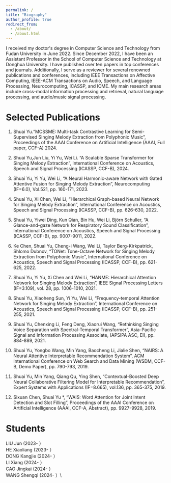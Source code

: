 ```yaml
---
permalink: /
title: "Biography"
author_profile: true
redirect_from: 
  - /about/
  - /about.html
---
```


I received my doctor's degree in Computer Science and Technology from Fudan University in June 2022. Since December 2022, I have been an Assistant Professor in the School of Computer Science and Technology at Donghua University. I have published over ten papers in top conferences and journals. Additionally, I serve as a reviewer for several renowned publications and conferences, including IEEE Transactions on Affective Computing, IEEE-ACM Transactions on Audio, Speech, and Language Processing, Neurocomputing, ICASSP, and ICME. My main research areas include cross-modal information processing and retrieval, natural language processing, and audio/music signal processing.

Selected Publications
======
1. Shuai Yu.“MCSSME: Multi-task Contrastive Learning for Semi-Supervised Singing Melody Extraction from Polyphonic Music”, Proceedings of the AAAI Conference on Artificial Intelligence (AAAI, Full paper, CCF-A) 2024.

2. Shuai Yu,Jun Liu, Yi Yu, Wei Li. “A Scalable Sparse Transformer for Singing Melody Extraction”, International Conference on Acoustics, Speech and Signal Processing (ICASSP, CCF-B), 2024.

3. Shuai Yu, Yi Yu, Wei Li, “A Neural Harmonic-aware Network with Gated Attentive Fusion for Singing Melody Extraction”, Neurocomputing (IF=6.0), Vol.521, pp. 160-171, 2023.

4. Shuai Yu, Xi Chen, Wei Li, “Hierarchical Graph-based Neural Network for Singing Melody Extraction”, International Conference on Acoustics, Speech and Signal Processing (ICASSP, CCF-B), pp. 626-630, 2022.

5. Shuai Yu, Yiwei Ding, Kun Qian, Bin Hu, Wei Li, Björn Schuller, “A Glance-and-gaze Network for Respiratory Sound Classification”, International Conference on Acoustics, Speech and Signal Processing (ICASSP, CCF-B), pp. 9007-9011, 2022.

6. Ke Chen, Shuai Yu, Cheng-i Wang, Wei Li, Taylor Berg-Kirkpatrick, Shlomo Dubnov, “TONet: Tone-Octave Network for Singing Melody Extraction from Polyphonic Music”, International Conference on Acoustics, Speech and Signal Processing (ICASSP, CCF-B), pp. 621-625, 2022.

7. Shuai Yu, Yi Yu, Xi Chen and Wei Li, “HANME: Hierarchical Attention Network for Singing Melody Extraction”, IEEE Signal Processing Letters (IF=3.109), vol. 28, pp. 1006-1010, 2021.

8. Shuai Yu, Xiaoheng Sun, Yi Yu, Wei Li, “Frequency-temporal Attention Network for Singing Melody Extraction”, International Conference on Acoustics, Speech and Signal Processing (ICASSP, CCF-B), pp. 251-255, 2021.

9. Shuai Yu, Chenxing Li, Feng Deng, Xiaorui Wang, “Rethinking Singing Voice Separation with Spectral-Temporal Transformer”, Asia-Pacific Signal and Information Processing Associate, (APSIPA ASC, EI), pp. 884-889, 2021.

10. Shuai Yu, Yongbo Wang, Min Yang, Baocheng Li, Jialie Shen, “NAIRS: A Neural Attentive Interpretable Recommendation System”, ACM International Conference on Web Search and Data Mining (WSDM, CCF-B, Demo Paper), pp. 790-793, 2019.

11. Shuai Yu, Min Yang, Qiang Qu, Ying Shen, “Contextual-Boosted Deep Neural Collaborative Filtering Model for Interpretable Recommendation”, Expert Systems with Applications (IF=8.665), vol.136, pp. 365-375, 2019.

12. Sixuan Chen, Shuai Yu *, “WAIS: Word Attention for Joint Intent Detection and Slot Filling”, Proceedings of the AAAI Conference on Artificial Intelligence (AAAI, CCF-A, Abstract), pp. 9927-9928, 2019.

Students
======
LIU Jun (2023- ）\
HE Xiaoliang (2023- ）\
DONG Kangjie (2024- ）\
LI Xiang (2024- ）\
CAO Jingkai (2024- ）\
WANG Shengqi (2024- ）\



